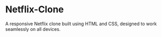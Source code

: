 # Netflix-Clone
A responsive Netflix clone built using HTML and CSS, designed to work seamlessly on all devices.
